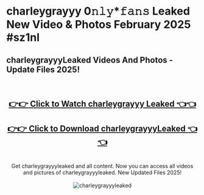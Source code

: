 # charleygrayyy 0𝚗𝚕𝚢*𝚏𝚊𝚗𝚜 Leaked New Video & Photos February 2025 #sz1nl

<h2>charleygrayyyLeaked Videos And Photos - Update Files 2025!</h2>
<br>
<div align="center">
<h2><a href="https://mediaupload.pro?title=charleygrayyy&ref=11F" rel="nofollow">👉👉 Click to Watch charleygrayyy Leaked 👈👈</a></h2>
<h2><a href="https://mediaupload.pro?title=charleygrayyy&ref=11F" rel="nofollow">👉👉 Click to Download charleygrayyyLeaked 👈👈</a></h2>
<br>
Get charleygrayyyleaked and all content. Now you can access all videos and pictures of charleygrayyyleaked. New Updated Files 2025!
<br>
<br>
<a href="https://mediaupload.pro?title=charleygrayyy&ref=11F" rel="nofollow" data-target="animated-image.originalLink"><img src="https://i.ibb.co/Gkj2r4b/banner.png" alt="charleygrayyyleaked" style="max-width: 100%; display: inline-block;" data-target="animated-image.originalImage"></a>
</div>
<br>

